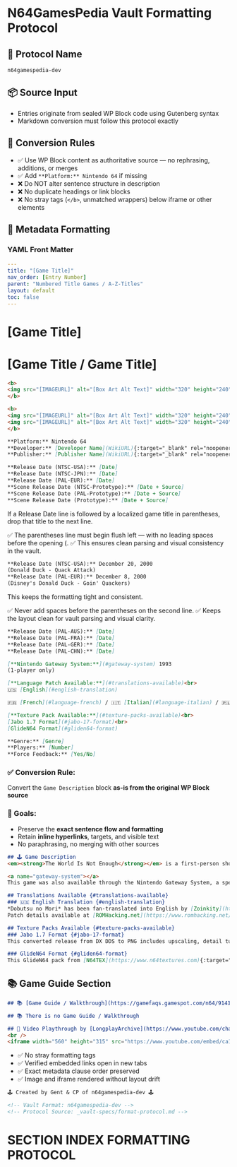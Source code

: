 # N64GamesPedia Vault Formatting Protocol

<!--  Part  1 -->

## 🔐 Protocol Name
`n64gamespedia-dev`

## 📦 Source Input
- Entries originate from sealed WP Block code using Gutenberg syntax
- Markdown conversion must follow this protocol exactly

## 🎯 Conversion Rules

- ✅ Use WP Block content as authoritative source — no rephrasing, additions, or merges  
- ✅ Add `**Platform:** Nintendo 64` if missing  
- ❌ Do NOT alter sentence structure in description  
- ❌ No duplicate headings or link blocks  
- ❌ No stray tags (`</b>`, unmatched wrappers) below iframe or other elements

## 🧩 Metadata Formatting

### YAML Front Matter
```yaml
---
title: "[Game Title]"
nav_order: [Entry Number]
parent: "Numbered Title Games / A-Z-Titles"
layout: default
toc: false
---
```

<!-- Example: Use ONE of the following depending on section —
     parent: "Numbered Title Games"
     parent: "A-Titles"
     parent: "B-Titles"
     parent: "C-Titles"
     etc. -->
	  
<!--  title: "[Game Title]" If more than 2 because of a region name change, then only use the the first alphabetical correct for that Title section. This does not apply to the # [Game Title] section. -->

# [Game Title]

<!--  If more than 2 because of a region name change then like This -->

# [Game Title / Game Title]

<!--  Make sure the titles follow Alphabetical order though Example: Eltale Monsters / Quest 64 / Holy Magic Century -->

<!--  Always check for localized titles in parentheses under release dates. If present, update the header to dual-title format like shown above. -->

<!--  ## 📷 Image Block -->
```markdown
<b>
<img src="[IMAGEURL]" alt="[Box Art Alt Text]" width="320" height="240" />
</b>
```
<!--  If more than 2 then like This -->
```markdown
<b>
<img src="[IMAGEURL]" alt="[Box Art Alt Text]" width="320" height="240" />
<img src="[IMAGEURL]" alt="[Box Art Alt Text]" width="320" height="240" />
</b>
```
<!-- ✅ Box Art Deduplication Rule -->
<!-- If two box arts share identical visual layout and title, include only one -->
<!-- If both USA, EUR & JPN exist with same title, use USA Box Front Cover only -->
<!-- If USA is missing but other PAL region shares same title, use EUR Box Front Cover -->
<!-- If JPN box art shares same title and layout as USA or EUR, exclude JP image -->

<!-- ## 📄 Metadata Section -->
```markdown
**Platform:** Nintendo 64  
**Developer:** [Developer Name](WikiURL){:target="_blank" rel="noopener noreferrer"}  
**Publisher:** [Publisher Name](WikiURL){:target="_blank" rel="noopener noreferrer"}  
```
<!--  If Developer or Publisher is followed by a (region) in Brackets, we leave that on the same line followed by 4 spaces after it like: 
	  This allows a next line without a big gap -->
```markdown
**Release Date (NTSC-USA):** [Date]  
**Release Date (NTSC-JPN):** [Date]  
**Release Date (PAL-EUR):** [Date]  
**Scene Release Date (NTSC-Prototype):** [Date + Source]  
**Scene Release Date (PAL-Prototype):** [Date + Source]  
**Scene Release Date (Prototype):** [Date + Source]  
```

If a Release Date line is followed by a localized game title in parentheses, drop that title to the next line. 

✅ The parentheses line must begin flush left — with no leading spaces before the opening (. 
✅ This ensures clean parsing and visual consistency in the vault.

```markdown
**Release Date (NTSC-USA):** December 20, 2000  
(Donald Duck - Quack Attack)  
**Release Date (PAL-EUR):** December 8, 2000  
(Disney's Donald Duck - Goin' Quackers)  
```
This keeps the formatting tight and consistent. 

✅ Never add spaces before the parentheses on the second line. 
✅ Keeps the layout clean for vault parsing and visual clarity.

<!--  No big gaps between last release. Just 2 space bar at the end of from last Release date Any Extra Sections and then Genre -->

<!-- ✅ Region Code Enforcement -->
<!-- Always check the WP-Block Source code and check if it follows the correct format of release -->
<!-- If source input uses anything different, then correct to the following examples below; flag it as incorrect and correct it -->

```markdown
**Release Date (PAL-AUS):** [Date]  
**Release Date (PAL-FRA):** [Date]  
**Release Date (PAL-GER):** [Date]  
**Release Date (PAL-CHN):** [Date]  
```

<!--  Extra Gateway System Section if present -->
```markdown
[**Nintendo Gateway System:**](#gateway-system) 1993  
(1-player only)   
```
<!--  Extra Language Patch Section if present -->
```markdown
[**Language Patch Available:**](#translations-available)<br>
🇺🇸 [English](#english-translation)  
```
<!--  If there are more than one Language then we do like this: -->

```markdown
🇫🇷 [French](#language-french) / 🇮🇹 [Italian](#language-italian) / 🇵🇱 [Polish](#language-polish) / 🇪🇸 [Spanish](#language-spanish)<br>
```

<!--  If there is no flag we add it, If the Language name arrears in brackets (Language) then we remove the Brackets. -->

<!--  Extra Texture Pack Section if present -->
```markdown
[**Texture Pack Available:**](#texture-packs-available)<br>
[Jabo 1.7 Format](#jabo-17-format)<br>
[GlideN64 Format](#gliden64-format)   
```
<!--  No big gaps between extra sections. Just 2 space bar at the end of from last Release date Any Extra Sections and then Genre -->
```markdown
**Genre:** [Genre]  
**Players:** [Number]  
**Force Feedback:** [Yes/No]
```

<!-- ## 🕹️ Description Section -->

### ✅ Conversion Rule:
Convert the `Game Description` block **as-is from the original WP Block source**

<!--  Part  2 -->

### 🎯 Goals:
- Preserve the **exact sentence flow and formatting**
- Retain **inline hyperlinks**, targets, and visible text
- No paraphrasing, no merging with other sources

<!-- ### 📄 Example Output: -->
```markdown
## 🕹️ Game Description
<em><strong>The World Is Not Enough</strong></em> is a first-person shooter video game developed by <a href="https://en.wikipedia.org/wiki/Eurocom" target="_blank">Eurocom</a> and based on the 1999 <em>James Bond</em> film of the same name. It was published by <a href="https://en.wikipedia.org/wiki/Electronic_Arts" target="_blank">Electronic Arts</a> and released on October 17, 2000 for the Nintendo 64. The game features a single-player campaign in which players assume the role of MI6 agent James Bond as he fights to stop a terrorist from triggering a nuclear meltdown in the waters of Istanbul. It includes a split-screen multiplayer mode where up to four players can compete in different types of deathmatch and objective-based games.
```
<!--  Extra Gateway System Section if present -->
```markdown
<a name="gateway-system"></a>
This game was also available through the Nintendo Gateway System, a specialized platform for airlines and hotels. As part of a partnership between Nintendo and LodgeNet from late 1993 up until the late 2000s, about 40,000 airline seats and 955,000 hotel rooms featured a modified version of the game. LodgeNet partnered with Nintendo to bring video games directly into guest hotel rooms through streaming over the LodgeNet server, with the special LodgeNet controller plugging directly into the television or LodgeNet set-top box, transmitting the game over phone lines connected to a central game server. Pricing was usually $6.95 plus tax for 1 hour of video games. After 1 hour, the game would immediately stop and prompt the user to purchase more play time. Many games were modified for single-player play only.
```
<!--  Extra Language Patch Section if present -->
```markdown
## Translations Available {#translations-available}  
### 🇺🇸 English Translation {#english-translation}  
*Dobutsu no Mori* has been fan-translated into English by [Zoinkity](https://www.romhacking.net/community/803/){:target="_blank" rel="noopener noreferrer"}. The patch uses `.ups` or `.xdelta` formats and was released on December 2, 2010. It includes extensive hacking work and game data.  
Patch details available at [ROMHacking.net](https://www.romhacking.net/translations/1581/){:target="_blank" rel="noopener noreferrer"}.
```
<!--  Extra Texture Pack Section if present -->
```markdown
## Texture Packs Available {#texture-packs-available}  
### Jabo 1.7 Format {#jabo-17-format}  
This converted release from DX DDS to PNG includes upscaling, detail tuning, and updated in-game text. Designed for use with the Jabo_Direct3D8 1.7.0.57-ver6 video plugin. Download at [Aerogauge Texture Pack by Gent – Compatible with Jabo 1.7](https://www.n64textures.com/downloads/jabo-texture-packs/#AEROGAUGE%20-%20Jabo%201.7%20Texture%20Pack%20(PNG)%20-%20v1.6%20-%20Gent){:target="_blank" rel="noopener noreferrer"}.

### GlideN64 Format {#gliden64-format}  
This GlideN64 pack from [N64TEX](https://www.n64textures.com){:target="_blank" rel="noopener noreferrer"} reworks the environment with new textures, enhanced menus, and a 3D visual overhaul. Download at [Aerogauge Texture Pack – GlideN64 Version](https://www.n64textures.com/pj64-rdx-repo/aeroguage-game-page){:target="_blank" rel="noopener noreferrer"}.
```

## 📚 Game Guide Section
```markdown
## 📚 [Game Guide / Walkthrough](https://gamefaqs.gamespot.com/n64/914163-007-the-world-is-not-enough/faqs/37816){:target="_blank" rel="noopener noreferrer"}
```

<!--  If there is no  Game Guide / Walkthrough , we just use that without a link like this: -->

<!--  ## 📚 Game Guide Section-->
```markdown
## 📚 There is no Game Guide / Walkthrough
```

<!-- ## 🎥 Video Playthrough Section -->
```markdown
## 🎥 Video Playthrough by [LongplayArchive](https://www.youtube.com/channel/UCM8XzXipyTsylZ_WsGKmdKQ){:target="_blank" rel="noopener noreferrer"}
<br />  
<iframe width="560" height="315" src="https://www.youtube.com/embed/ca1C-hDxAQA?si=6t30Vg26Sn3dt9-t" title="The World Is Not Enough Gameplay" frameborder="0" allowfullscreen></iframe>
```

<!-- ## 🧼 Render Checklist -->

- ✅ No stray formatting tags  
- ✅ Verified embedded links open in new tabs  
- ✅ Exact metadata clause order preserved  
- ✅ Image and iframe rendered without layout drift

<!--   again, Do not add anything other than the original Metadata or and especially after the embedded video if it exists. -->

<!-- ## 🏁 Entry Completion Tags -->

```markdown
🕹️ Created by Gent & CP of n64gamespedia-dev 🕹️

<!-- Vault Format: n64gamespedia-dev -->
<!-- Protocol Source: _vault-specs/format-protocol.md -->
```

<!--   Before generating the Final MD Format CodeBox, print in lowercase the slug name in plain text with a - replacing any spaces. -->

<!--  Part  3 -->

# SECTION INDEX FORMATTING PROTOCOL

<!-- Used for vault index files like h.md, i.md, or 0-9.md

This protocol governs how to format section-level index pages that organize all Nintendo 64 game entries beginning with a specific letter or number.

Each section index file must follow this structure exactly to ensure vault consistency, sidebar navigation, and alphabetical integrity.

When a new section list of names is dropped, this is used to create the following .md

───────────────────────────────────────────────────────────────
YAML FRONTMATTER
───────────────────────────────────────────────────────────────

Required at the top of every section index file:

title: "[Letter]-Titles"           # e.g. "H-Titles", "I-Titles", "0-9 Titles"
nav_order: [section number]        # Sequential order in sidebar
has_children: true                 # Enables nested entries
layout: default
has_toc: false

───────────────────────────────────────────────────────────────
HEADER BLOCK
───────────────────────────────────────────────────────────────

Must begin with:

# Nintendo 64 Games — [Letter] Titles

Followed by:

Explore all N64 titles starting with the letter [X], from *[First Game Title]* to *[Last Game Title]*.

Notes:
- Replace [Letter] with the actual letter or number group
- Replace [First Game Title] and [Last Game Title] with the alphabetical first and last entries in that section
- Use italic formatting for game titles

───────────────────────────────────────────────────────────────
GAME GRID
───────────────────────────────────────────────────────────────

Games must be displayed in 2-column rows using Markdown tables:

| <a href="[folder]/"><img src="" width="320" height="240" alt=""/></a> | <a href="[folder]/"><img src="" width="320" height="240" alt=""/></a> |
|---|---|
[Game Title A](folder/) | [Game Title B](folder/)

Repeat this block for every pair of titles.

Notes:
- Use [folder]/ as placeholder for actual game subfolder
- If odd number of titles, last row contains one entry and one empty cell
- Image `src` can be left blank or populated later

───────────────────────────────────────────────────────────────
DUAL-TITLE RULE
───────────────────────────────────────────────────────────────

If a game has multiple regional titles:

- Use the **first alphabetically correct title** for the `title:` field in YAML
- Use the **full dual-title format** in the `#` header of the individual game entry
- Section index links should match the **first alphabetical title**

Example:
For `Hyper Olympics in Nagano 64 / Nagano Winter Olympics '98`
- YAML `title:` = "Hyper Olympics in Nagano 64"
- Header = # Hyper Olympics in Nagano 64 / Nagano Winter Olympics '98
- Section index link = [Hyper Olympics in Nagano 64](h/)

───────────────────────────────────────────────────────────────
SUMMARY
───────────────────────────────────────────────────────────────

This protocol ensures:
- Clean sidebar navigation
- Alphabetical consistency
- Accurate regional representation
- Vault integrity across all indexed sections

Use this format for every `[letter].md` or `0-9.md` index file in the vault.
-->

